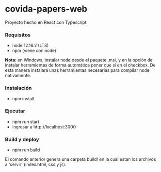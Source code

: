 # covida-papers-web

Proyecto hecho en React con Typescript.

### Requisitos

- node 12.16.2 (LTS)
- npm (viene con node)

__Nota:__ en Windows, instalar node desde el paquete .msi, y en la opción de instalar herramientas de forma automática poner que sí en el checkbox. De esta manera instalará unas herramientas necesarias para compilar node nativamente. 

### Instalación

- npm install

### Ejecutar

- npm run start  
- Ingresar a http://localhost:3000

### Build y deploy

- npm run build

El comando anterior genera una carpeta build/ en la cual estan los archivos a 'servir' (index.html, css y js).
